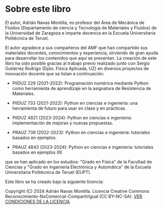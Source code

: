 # Sobre este libro

El autor, Adrián Navas Montilla, es profesor del Área de Mecánica de Fluidos (Departamento de ciencia y Tecnología de Materiales y Fluidos) de la Universidad de Zaragoza e imparte docencia en la Escuela Universitaria Politécnica de Teruel. 

El autor agradece a sus compañeros del AMF que han compartido sus materiales docentes, conocimientos y experiencia, sirviendo de gran ayuda para desarrollar los contenidos que aquí se presentan. La creación de este libro ha sido posible gracias al trabajo previo realizado junto con Sergio Gutiérrez Rodrigo (Dpto. Física Aplicada, UZ) en diversos proyectos de innovación docente que se listan a continuación:

- PIIDUZ 229 (2021-2022): Programación numérica mediante Python como herramienta de aprendizaje en la asignatura de Resistencia de Materiales. 

- PIIDUZ 733 (2021-2022): Python en ciencias e ingeniería: una herramienta de futuro para usar en clase y en prácticas. 

- PIIDUZ 4821 (2023-2024): Python en ciencias e ingeniería: implementación de mejoras y nuevas propuestas. 

- PRAUZ 739 (2022-2023): Python en ciencias e ingeniería: tutoriales basados en ejemplos.

- PRAUZ 4843 (2023-2024): Python en ciencias e ingeniería: tutoriales basados en ejemplos (II)

que se han aplicado en los estudios: "Grado en Física" de la Facultad de Ciencias y "Grado en Ingeniería Electrónica y Automática" de la Escuela Universitaria Politécnica de Teruel (EUPT).


Este libro se ha creado bajo la siguiente licencia:

Copyright (C) 2024 Adrián Navas Montilla. 
Licencia Creative Commons Reconocimiento-NoComercial-CompartirIgual (CC BY-NC-SA). [VER CONDICIONES DE LA LICENCIA](https://creativecommons.org/licenses/by-nc-sa/4.0/). 




